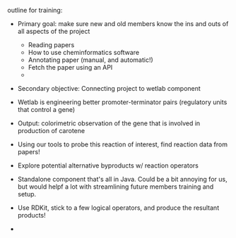 outline for training:

* Primary goal: make sure new and old members know the ins and outs of all aspects of the project
  * Reading papers
  * How to use cheminformatics software
  * Annotating paper (manual, and automatic!)
  * Fetch the paper using an API
  * 
  
 * Secondary objective: Connecting project to wetlab component
  * Wetlab is engineering better promoter-terminator pairs (regulatory units that control a gene)
  * Output: colorimetric observation of the gene that is involved in production of carotene
  * Using our tools to probe this reaction of interest, find reaction data from papers! 
  * Explore potential alternative byproducts w/ reaction operators 
  * Standalone component that's all in Java. Could be a bit annoying for us, but would helpf a lot with streamlining future members training and setup. 
  * Use RDKit, stick to a few logical operators, and produce the resultant products!
  * 
 
